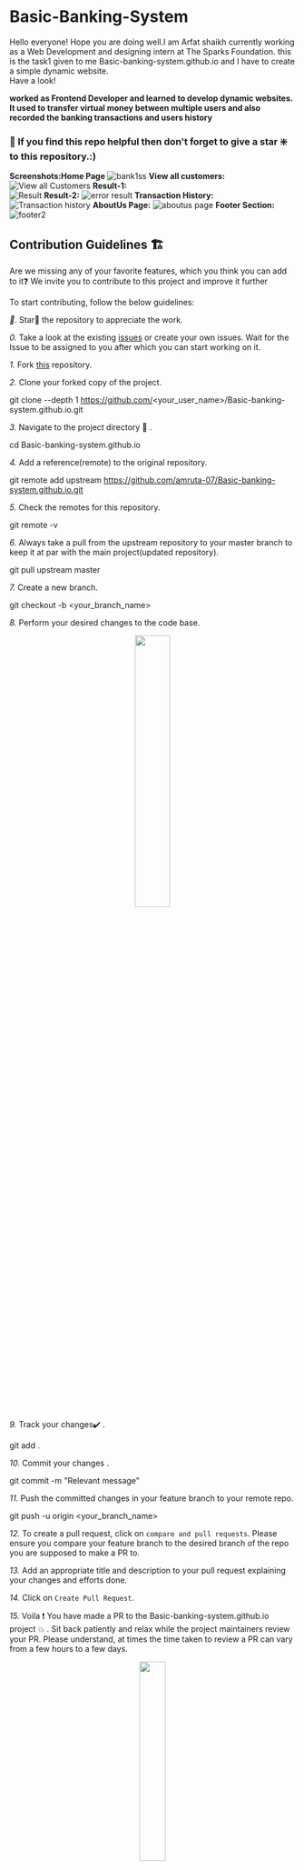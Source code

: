 # Basic-Banking-System

Hello everyone! Hope you are doing well.I am Arfat shaikh currently working as a Web Development and designing intern at The Sparks Foundation.
this is the task1 given to me Basic-banking-system.github.io and I have to create a simple dynamic website.  
 Have a look!     
 
 **worked as Frontend Developer and learned to develop dynamic websites. It used to transfer virtual money between
multiple users and also recorded the banking transactions and users history** 
   
   ### 🙏 If you find this repo helpful then don't forget to give a star ❇️ to this repository.:)   
**Screenshots:Home Page**
![bank1ss](https://user-images.githubusercontent.com/79842525/126741533-7f8c9400-7a7b-47a3-9884-108d9c93c994.png) 
**View all customers:**
![View all Customers](https://user-images.githubusercontent.com/79842525/126746877-35bcd456-4b3b-4d22-8e7f-ba3680f9548b.png)
**Result-1:**  
![Result](https://user-images.githubusercontent.com/79842525/126747196-f7f273f8-480e-46f5-ab59-f5ce4778ee97.png)
**Result-2:**
![error result](https://user-images.githubusercontent.com/79842525/126747219-bde008bc-8f3c-47f1-b42a-292a88acdc07.png)
**Transaction History:**
![Transaction history](https://user-images.githubusercontent.com/79842525/126747222-9dddd243-f5f4-4441-9e34-91cde60c051d.png)
**AboutUs Page:**
![aboutus page](https://user-images.githubusercontent.com/79842525/126747230-45e5917c-9a45-4f92-8477-aeb26611d2bc.png)
**Footer Section:**
![footer2](https://user-images.githubusercontent.com/79842525/126747283-f7635825-f779-4f27-950e-16d608855b65.png) 


  
  ## Contribution Guidelines 🏗

Are we missing any of your favorite features, which you think you can add to it❓ We invite you to contribute to this project and improve it further

To start contributing, follow the below guidelines: 

*🌟.*  Star🌟 the repository to appreciate the work.

*0.*  Take a look at the existing [issues](https://github.com/amruta-07/Basic-banking-system.github.io/issues) or create your own issues. Wait for the Issue to be assigned to you after which you can start working on it.

*1.*  Fork [this](https://github.com/amruta-07/Basic-banking-system.github.io) repository.

*2.*  Clone your forked copy of the project.


git clone --depth 1 https://github.com/<your_user_name>/Basic-banking-system.github.io.git


*3.* Navigate to the project directory :file_folder: .


cd Basic-banking-system.github.io


*4.* Add a reference(remote) to the original repository.


git remote add upstream https://github.com/amruta-07/Basic-banking-system.github.io.git 


*5.* Check the remotes for this repository.


git remote -v


*6.* Always take a pull from the upstream repository to your master branch to keep it at par with the main project(updated repository).


git pull upstream master


*7.* Create a new branch.


git checkout -b <your_branch_name>


*8.* Perform your desired changes to the code base.

<p align="center"><img width=35% src="https://media2.giphy.com/media/L1R1tvI9svkIWwpVYr/giphy.gif?cid=ecf05e47pzi2rpig0vc8pjusra8hiai1b91zgiywvbubu9vu&rid=giphy.gif"></p>

*9.* Track your changes:heavy_check_mark: .


git add . 


*10.* Commit your changes .


git commit -m "Relevant message"


*11.* Push the committed changes in your feature branch to your remote repo.


git push -u origin <your_branch_name>


*12.* To create a pull request, click on `compare and pull requests`. Please ensure you compare your feature branch to the desired branch of the repo you are supposed to make a PR to.

*13.* Add an appropriate title and description to your pull request explaining your changes and efforts done.

*14.* Click on `Create Pull Request`.

*15.* Voila :exclamation: You have made a PR to the Basic-banking-system.github.io project :boom: . Sit back patiently and relax while the project maintainers review your PR. Please understand, at times the time taken to review a PR can vary from a few hours to a few days.

<p align="center"><img src="https://media.tenor.com/images/b562ddcfb131e962f9dfa01bd32a30d1/tenor.gif" width=30%></p>




